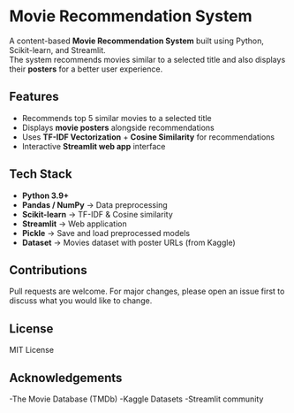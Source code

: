 # Movie Recommendation System

A content-based **Movie Recommendation System** built using Python, Scikit-learn, and Streamlit.  
The system recommends movies similar to a selected title and also displays their **posters** for a better user experience.

## Features
- Recommends top 5 similar movies to a selected title  
- Displays **movie posters** alongside recommendations  
- Uses **TF-IDF Vectorization** + **Cosine Similarity** for recommendations  
- Interactive **Streamlit web app** interface  

## Tech Stack
- **Python 3.9+**
- **Pandas / NumPy** → Data preprocessing
- **Scikit-learn** → TF-IDF & Cosine similarity
- **Streamlit** → Web application
- **Pickle** → Save and load preprocessed models
- **Dataset** → Movies dataset with poster URLs (from Kaggle)

## Contributions
Pull requests are welcome. For major changes, please open an issue first
to discuss what you would like to change.

## License

MIT License  

## Acknowledgements
-The Movie Database (TMDb)
-Kaggle Datasets
-Streamlit community


